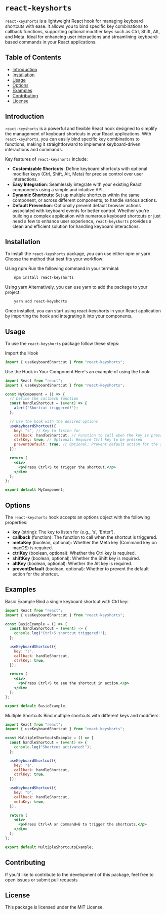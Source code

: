 # `react-keyshorts`

`react-keyshorts` is a lightweight React hook for managing keyboard shortcuts with ease. It allows you to bind specific key combinations to callback functions, supporting optional modifier keys such as Ctrl, Shift, Alt, and Meta. Ideal for enhancing user interactions and streamlining keyboard-based commands in your React applications.

## Table of Contents

- [Introduction](#introduction)
- [Installation](#installation)
- [Usage](#usage)
- [Options](#options)
- [Examples](#examples)
- [Contributing](#contributing)
- [License](#license)

## Introduction

`react-keyshorts` is a powerful and flexible React hook designed to simplify the management of keyboard shortcuts in your React applications. With `react-keyshorts`, you can easily bind specific key combinations to functions, making it straightforward to implement keyboard-driven interactions and commands.

Key features of `react-keyshorts` include:

- **Customizable Shortcuts**: Define keyboard shortcuts with optional modifier keys (Ctrl, Shift, Alt, Meta) for precise control over user interactions.
- **Easy Integration**: Seamlessly integrate with your existing React components using a simple and intuitive API.
- **Dynamic Shortcuts**: Set up multiple shortcuts within the same component, or across different components, to handle various actions.
- **Default Prevention**: Optionally prevent default browser actions associated with keyboard events for better control.
  Whether you're building a complex application with numerous keyboard shortcuts or just need a few to enhance user experience, `react-keyshorts` provides a clean and efficient solution for handling keyboard interactions.

## Installation

To install the `react-keyshorts` package, you can use either npm or yarn. Choose the method that best fits your workflow:

Using npm
Run the following command in your terminal:

```bash
    npm install react-keyshorts
```

Using yarn
Alternatively, you can use yarn to add the package to your project:

```bash
    yarn add react-keyshorts
```

Once installed, you can start using react-keyshorts in your React application by importing the hook and integrating it into your components.

## Usage

To use the `react-keyshorts` package follow these steps:

Import the Hook

```jsx
import { useKeyboardShortcut } from "react-keyshorts";
```

Use the Hook in Your Component
Here's an example of using the hook:

```jsx
import React from "react";
import { useKeyboardShortcut } from "react-keyshorts";

const MyComponent = () => {
  // Define the callback function
  const handleShortcut = (event) => {
    alert("Shortcut triggered!");
  };

  // Use the hook with the desired options
  useKeyboardShortcut({
    key: "s", // Key to listen for
    callback: handleShortcut, // Function to call when the key is pressed
    ctrlKey: true, // Optional: Require Ctrl key to be pressed
    preventDefault: true, // Optional: Prevent default action for the shortcut
  });

  return (
    <div>
      <p>Press Ctrl+S to trigger the shortcut.</p>
    </div>
  );
};

export default MyComponent;
```

## Options

The `react-keyshorts` hook accepts an options object with the following properties:

- **key** (string): The key to listen for (e.g., 's', 'Enter'). 
- **callback** (function): The function to call when the shortcut is triggered. 
- **metaKey** (boolean, optional): Whether the Meta key (Command key on macOS) is required. 
- **ctrlKey** (boolean, optional): Whether the Ctrl key is required. 
- **shiftKey** (boolean, optional): Whether the Shift key is required. 
- **altKey** (boolean, optional): Whether the Alt key is required. 
- **preventDefault** (boolean, optional): Whether to prevent the default action for the shortcut.

## Examples
Basic Example
Bind a single keyboard shortcut with Ctrl key:

```jsx
import React from "react";
import { useKeyboardShortcut } from "react-keyshorts";

const BasicExample = () => {
  const handleShortcut = (event) => {
    console.log("Ctrl+S shortcut triggered!");
  };

  useKeyboardShortcut({
    key: "s",
    callback: handleShortcut,
    ctrlKey: true,
  });

  return (
    <div>
      <p>Press Ctrl+S to see the shortcut in action.</p>
    </div>
  );
};

export default BasicExample;
```

Multiple Shortcuts
Bind multiple shortcuts with different keys and modifiers:

```jsx
import React from "react";
import { useKeyboardShortcut } from "react-keyshorts";

const MultipleShortcutsExample = () => {
  const handleShortcut = (event) => {
    console.log("Shortcut activated!");
  };

  useKeyboardShortcut({
    key: "a",
    callback: handleShortcut,
    ctrlKey: true,
  });

  useKeyboardShortcut({
    key: "b",
    callback: handleShortcut,
    metaKey: true,
  });

  return (
    <div>
      <p>Press Ctrl+A or Command+B to trigger the shortcuts.</p>
    </div>
  );
};

export default MultipleShortcutsExample;
```

## Contributing
If you’d like to contribute to the development of this package, feel free to open issues or submit pull requests


## License
This package is licensed under the MIT License.